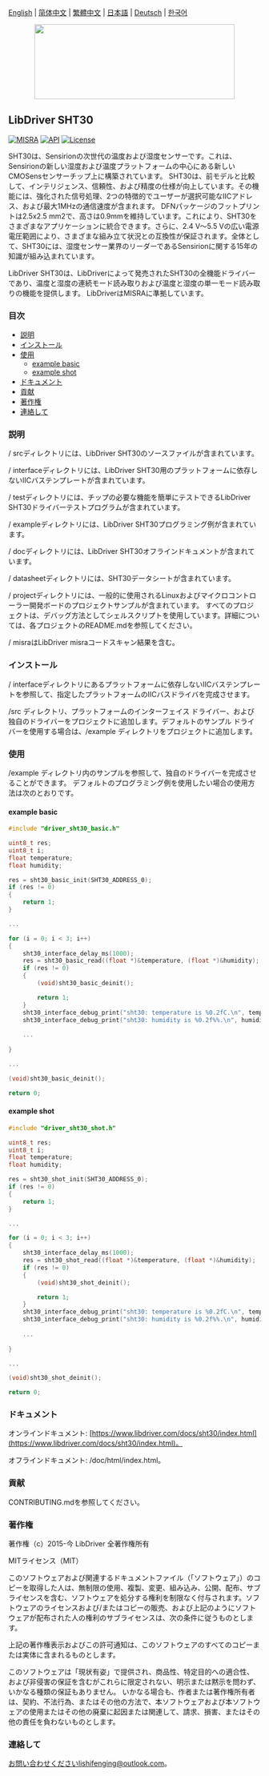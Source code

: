 [English](/README.md) | [ 简体中文](/README_zh-Hans.md) | [繁體中文](/README_zh-Hant.md) | [日本語](/README_ja.md) | [Deutsch](/README_de.md) | [한국어](/README_ko.md)

<div align=center>
<img src="/doc/image/logo.svg" width="400" height="150"/>
</div>

## LibDriver SHT30

[![MISRA](https://img.shields.io/badge/misra-compliant-brightgreen.svg)](/misra/README.md) [![API](https://img.shields.io/badge/api-reference-blue.svg)](https://www.libdriver.com/docs/sht30/index.html) [![License](https://img.shields.io/badge/license-MIT-brightgreen.svg)](/LICENSE)

SHT30は、Sensirionの次世代の温度および湿度センサーです。これは、Sensirionの新しい湿度および温度プラットフォームの中心にある新しいCMOSensセンサーチップ上に構築されています。 SHT30は、前モデルと比較して、インテリジェンス、信頼性、および精度の仕様が向上しています。その機能には、強化された信号処理、2つの特徴的でユーザーが選択可能なIICアドレス、および最大1MHzの通信速度が含まれます。 DFNパッケージのフットプリントは2.5x2.5 mm2で、高さは0.9mmを維持しています。これにより、SHT30をさまざまなアプリケーションに統合できます。さらに、2.4 V〜5.5 Vの広い電源電圧範囲により、さまざまな組み立て状況との互換性が保証されます。全体として、SHT30には、湿度センサー業界のリーダーであるSensirionに関する15年の知識が組み込まれています。

LibDriver SHT30は、LibDriverによって発売されたSHT30の全機能ドライバーであり、温度と湿度の連続モード読み取りおよび温度と湿度の単一モード読み取りの機能を提供します。 LibDriverはMISRAに準拠しています。

### 目次

  - [説明](#説明)
  - [インストール](#インストール)
  - [使用](#使用)
    - [example basic](#example-basic)
    - [example shot](#example-shot)
  - [ドキュメント](#ドキュメント)
  - [貢献](#貢献)
  - [著作権](#著作権)
  - [連絡して](#連絡して)

### 説明

/ srcディレクトリには、LibDriver SHT30のソースファイルが含まれています。

/ interfaceディレクトリには、LibDriver SHT30用のプラットフォームに依存しないIICバステンプレートが含まれています。

/ testディレクトリには、チップの必要な機能を簡単にテストできるLibDriver SHT30ドライバーテストプログラムが含まれています。

/ exampleディレクトリには、LibDriver SHT30プログラミング例が含まれています。

/ docディレクトリには、LibDriver SHT30オフラインドキュメントが含まれています。

/ datasheetディレクトリには、SHT30データシートが含まれています。

/ projectディレクトリには、一般的に使用されるLinuxおよびマイクロコントローラー開発ボードのプロジェクトサンプルが含まれています。 すべてのプロジェクトは、デバッグ方法としてシェルスクリプトを使用しています。詳細については、各プロジェクトのREADME.mdを参照してください。

/ misraはLibDriver misraコードスキャン結果を含む。

### インストール

/ interfaceディレクトリにあるプラットフォームに依存しないIICバステンプレートを参照して、指定したプラットフォームのIICバスドライバを完成させます。

/src ディレクトリ、プラットフォームのインターフェイス ドライバー、および独自のドライバーをプロジェクトに追加します。デフォルトのサンプル ドライバーを使用する場合は、/example ディレクトリをプロジェクトに追加します。

### 使用

/example ディレクトリ内のサンプルを参照して、独自のドライバーを完成させることができます。 デフォルトのプログラミング例を使用したい場合の使用方法は次のとおりです。

#### example basic

```C
#include "driver_sht30_basic.h"

uint8_t res;
uint8_t i;
float temperature;
float humidity;

res = sht30_basic_init(SHT30_ADDRESS_0);
if (res != 0)
{
    return 1;
}

...

for (i = 0; i < 3; i++)
{
    sht30_interface_delay_ms(1000);
    res = sht30_basic_read((float *)&temperature, (float *)&humidity);
    if (res != 0)
    {
        (void)sht30_basic_deinit();

        return 1;
    }
    sht30_interface_debug_print("sht30: temperature is %0.2fC.\n", temperature);
    sht30_interface_debug_print("sht30: humidity is %0.2f%%.\n", humidity);
    
    ...
    
}

...

(void)sht30_basic_deinit();

return 0;
```

#### example shot

```c
#include "driver_sht30_shot.h"

uint8_t res;
uint8_t i;
float temperature;
float humidity;

res = sht30_shot_init(SHT30_ADDRESS_0);
if (res != 0)
{
    return 1;
}

...

for (i = 0; i < 3; i++)
{
    sht30_interface_delay_ms(1000);
    res = sht30_shot_read((float *)&temperature, (float *)&humidity);
    if (res != 0)
    {
        (void)sht30_shot_deinit();

        return 1;
    }
    sht30_interface_debug_print("sht30: temperature is %0.2fC.\n", temperature);
    sht30_interface_debug_print("sht30: humidity is %0.2f%%.\n", humidity);
    
    ...
    
}

...

(void)sht30_shot_deinit();

return 0;
```

### ドキュメント

オンラインドキュメント: [https://www.libdriver.com/docs/sht30/index.html](https://www.libdriver.com/docs/sht30/index.html)。

オフラインドキュメント: /doc/html/index.html。

### 貢献

CONTRIBUTING.mdを参照してください。

### 著作権

著作権（c）2015-今 LibDriver 全著作権所有

MITライセンス（MIT）

このソフトウェアおよび関連するドキュメントファイル（「ソフトウェア」）のコピーを取得した人は、無制限の使用、複製、変更、組み込み、公開、配布、サブライセンスを含む、ソフトウェアを処分する権利を制限なく付与されます。ソフトウェアのライセンスおよび/またはコピーの販売、および上記のようにソフトウェアが配布された人の権利のサブライセンスは、次の条件に従うものとします。

上記の著作権表示およびこの許可通知は、このソフトウェアのすべてのコピーまたは実体に含まれるものとします。

このソフトウェアは「現状有姿」で提供され、商品性、特定目的への適合性、および非侵害の保証を含むがこれらに限定されない、明示または黙示を問わず、いかなる種類の保証もありません。 いかなる場合も、作者または著作権所有者は、契約、不法行為、またはその他の方法で、本ソフトウェアおよび本ソフトウェアの使用またはその他の廃棄に起因または関連して、請求、損害、またはその他の責任を負わないものとします。

### 連絡して

お問い合わせくださいlishifenging@outlook.com。